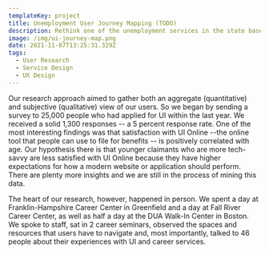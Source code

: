 ```yaml
---
templateKey: project
title: Unemployment User Journey Mapping (TODO)
description: Rethink one of the unemployment services in the state based on end user needs
image: /img/ui-journey-map.png
date: 2021-11-07T13:25:31.329Z
tags:
  - User Research
  - Service Design
  - UX Design
---
```

Our research approach aimed to gather both an aggregate (quantitative) and subjective (qualitative) view of our users. So we began by sending a survey to 25,000 people who had applied for UI within the last year. We received a solid 1,300 responses -- a 5 percent response rate. One of the most interesting findings was that satisfaction with UI Online --the online tool that people can use to file for benefits -- is positively correlated with age. Our hypothesis there is that younger claimants who are more tech-savvy are less satisfied with UI Online because they have higher expectations for how a modern website or application should perform. There are plenty more insights and we are still in the process of mining this data.

The heart of our research, however, happened in person. We spent a day at Franklin-Hampshire Career Center in Greenfield and a day at Fall River Career Center, as well as half a day at the DUA Walk-In Center in Boston. We spoke to staff, sat in 2 career seminars, observed the spaces and resources that users have to navigate and, most importantly, talked to 46 people about their experiences with UI and career services.
